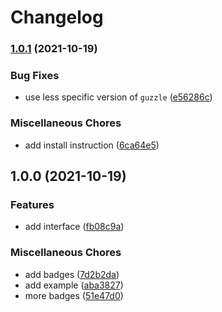 # Changelog

### [1.0.1](https://www.github.com/brokeyourbike/http-client/compare/v1.0.0...v1.0.1) (2021-10-19)


### Bug Fixes

* use less specific version of `guzzle` ([e56286c](https://www.github.com/brokeyourbike/http-client/commit/e56286ca051a6fdad1224686e330c3bf79086756))


### Miscellaneous Chores

* add install instruction ([6ca64e5](https://www.github.com/brokeyourbike/http-client/commit/6ca64e58be489c27427460383b0595287fcf5382))

## 1.0.0 (2021-10-19)


### Features

* add interface ([fb08c9a](https://www.github.com/brokeyourbike/http-client/commit/fb08c9ae1236a9cd3e3bafe68ebc170c77c8128a))


### Miscellaneous Chores

* add badges ([7d2b2da](https://www.github.com/brokeyourbike/http-client/commit/7d2b2dabed71b3f94db836051a86e664277d5d3c))
* add example ([aba3827](https://www.github.com/brokeyourbike/http-client/commit/aba3827dd8084c73da91eccd37fb6e92a6e826e0))
* more badges ([51e47d0](https://www.github.com/brokeyourbike/http-client/commit/51e47d0acb107f22d87f4a9325c59ea3187f9cef))
